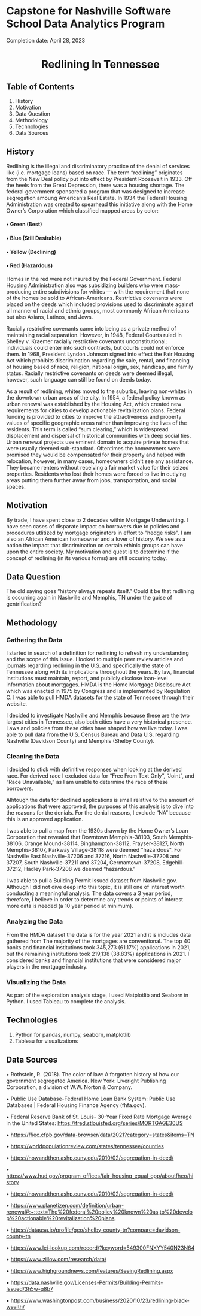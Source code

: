 # Capstone for Nashville Software School Data Analytics Program
<p align="left">Completion date: April 28, 2023</p>

# <p align="center">Redlining In Tennessee</p>

## Table of Contents
1.	History
2.  Motivation
3.	Data Question
4.	Methodology
5.	Technologies
6.	Data Sources

## History
Redlining is the illegal and discriminatory practice of the denial of services like (i.e. mortgage loans) based on race. The term “redlining” originates from the New Deal policy put into effect by President Roosevelt in 1933. Off the heels from the Great Depression, there was a housing shortage. The federal government sponsored a program that was designed to increase segregation amoung American’s Real Estate. In 1934 the Federal Housing Administration was created to spearhead this initiative along with the Home Owner’s Corporation which classified mapped areas by color: 
#### •	Green (Best) 
#### •	Blue (Still Desirable)  
#### •	Yellow (Declining)
#### •	 Red (Hazardous) 
Homes in the red were not insured by the Federal Government. Federal Housing Administration also was subsidizing builders who were mass-producing entire subdivisions for whites — with the requirement that none of the homes be sold to African-Americans. Restrictive covenants were placed on the deeds which included provisions used to discriminate against all manner of racial and ethnic groups, most commonly African Americans but also Asians, Latinos, and Jews. 			

Racially restrictive covenants came into being as a private method of maintaining racial separation. However, in 1948, Federal Courts ruled in Shelley v. Kraemer racially restrictive covenants unconstitutional; individuals could enter into such contracts, but courts could not enforce them. In 1968, President Lyndon Johnson signed into effect the Fair Housing Act which prohibits discrimination regarding the sale, rental, and financing of housing based of race, religion, national origin, sex, handicap, and family status. Racially restrictive covenants on deeds were deemed illegal, however, such language can still be found on deeds today. 				

As a result of redlining, whites moved to the suburbs, leaving non-whites in the downtown urban areas of the city. In 1954, a federal policy known as urban renewal was established by the Housing Act, which created new requirements for cities to develop actionable revitalization plans. Federal funding is provided to cities to improve the attractiveness and property values of specific geographic areas rather than improving the lives of the residents. This term is called “sum clearing,” which is widespread displacement and dispersal of historical communities with deep social ties. Urban renewal projects use eminent domain to acquire private homes that were usually deemed sub-standard. Oftentimes the homeowners were promised they would be compensated for their property and helped with relocation, however, in many cases, homeowners didn’t see any assistance. They became renters without receiving a fair market value for their seized properties. Residents who lost their homes were forced to live in outlying areas putting them further away from jobs, transportation, and social spaces.
## Motivation 
By trade, I have spent close to 2 decades within Mortgage Underwriting. I have seen cases of disparate impact on borrowers due to policies and procedures utlitized by mortgage originators in effort to "hedge risks". I am also an African American homeowner and a lover of history. We see as a nation the impact that discrimination on certain ethinic groups can have upon the entire society. My motivation and quest is to determine if the concept of redlining (in its various forms) are still occuring today. 
## Data Question
The old saying goes “history always repeats itself.” Could it be that redlining is occurring again in Nashville and Memphis, TN under the guise of gentrification?
## Methodology
### Gathering the Data
I started in search of a definition for redlining to refresh my understanding and the scope of this issue. I looked to multiple peer review articles and journals regarding redlining in the U.S. and specifically the state of Tennessee along with its implications throughout the years. By law, financial institutions must maintain, report, and publicly disclose loan-level information about mortgages. HMDA is the Home Mortgage Disclosure Act which was enacted in 1975 by Congress and is implemented by Regulation C. I was able to pull HMDA datasets for the state of Tennessee through their website. 

I decided to investigate Nashville and Memphis because these are the two largest cities in Tennessee, also both cities have a very historical presence. Laws and policies from these cities have shaped how we live today. I was able to pull data from the U.S. Census Bureau and Data U.S. regarding Nashville (Davidson County) and Memphis (Shelby County). 					
### Cleaning the Data
I decided to stick with definitive responses when looking at the derived race. For derived race I excluded data for “Free From Text Only”, “Joint”, and “Race Unavailable,” as I am unable to determine the race of these borrowers. 						

Alhtough the data for declined applications is small relative to the amount of applications that were approved, the purposes of this analysis is to dive into the reasons for the denials. For the denial reasons, I exclude “NA” because this is an approved application. 

I was able to pull a map from the 1930s drawn by the Home Owner’s Loan Corporation that revealed that Downtown Memphis-38103, South Memphis-38106, Orange Mound-38114,	Binghampton-38112, Frayser-38127, North Memphis-38107, Parkway Village-38118 were deemed "hazardous". For Nashville East Nashville-37206 and 37216, North Nashville-37208 and 37207, South Nashville-37211 and 37204, Germantown-37208, Edgehill-37212, Hadley Park-37208 we deemed “hazardous.” 

I was able to pull a Building Permit Issued dataset from Nashville.gov. Although I did not dive deep into this topic, it is still one of interest worth conducting a meaningful analysis. The data covers a 3 year period, therefore, I believe in order to determine any trends or points of interest more data is needed (a 10 year period at minimum).  
### Analyzing the Data
From the HMDA dataset the data is for the year 2021 and it is includes data gathered from The majority of the mortgages are conventional. 
The top 40 banks and financial institutions took 345,273 (61.17%) applications in 2021, but the remaining institutions took 219,138 (38.83%) applications in 2021. I considered banks and financial institutions that were considered major players in the mortgage industry. 
### Visualizing the Data
As part of the exploration analysis stage, I used Matplotlib and Seaborn in Python. I used Tableau to complete the analysis. 
## Technologies
1.	Python  for  pandas, numpy, seaborn, matplotlib
2.  Tableau for visualizations
## Data Sources
•	Rothstein, R. (2018). The color of law: A forgotten history of how our government segregated America. New York: Liveright Publishing Corporation, a division of W.W. Norton & Company.

•	Public Use Database-Federal Home Loan Bank System: Public Use Databases | Federal Housing Finance Agency (fhfa.gov).  

•	Federal Reserve Bank of St. Louis- 30-Year Fixed Rate Mortgage Average in the United States: https://fred.stlouisfed.org/series/MORTGAGE30US

•	https://ffiec.cfpb.gov/data-browser/data/2021?category=states&items=TN

•	https://worldpopulationreview.com/states/tennessee/counties

•	https://nowandthen.ashp.cuny.edu/2010/02/segregation-in-deed/

•	https://www.hud.gov/program_offices/fair_housing_equal_opp/aboutfheo/history

•	https://nowandthen.ashp.cuny.edu/2010/02/segregation-in-deed/

•	https://www.planetizen.com/definition/urban-renewal#:~:text=The%20federal%20policy%20known%20as,to%20develop%20actionable%20revitalization%20plans.

•	https://datausa.io/profile/geo/shelby-county-tn?compare=davidson-county-tn

•	https://www.lei-lookup.com/record/?keyword=549300FNXYY540N23N64

•	https://www.zillow.com/research/data/

•	https://www.highgroundnews.com/features/SeeingRedlining.aspx

•	https://data.nashville.gov/Licenses-Permits/Building-Permits-Issued/3h5w-q8b7

•	https://www.washingtonpost.com/business/2020/10/23/redlining-black-wealth/




